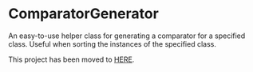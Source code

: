 # ComparatorGenerator
An easy-to-use helper class for generating a comparator for a specified class. Useful when sorting the instances of the specified class.

This project has been moved to [HERE](https://github.com/Xiaofei-it/ComparatorGenerator).
